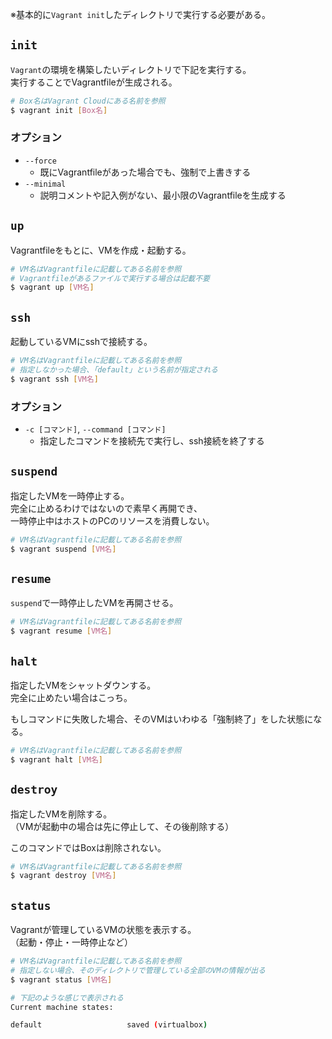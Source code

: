 ※基本的に`Vagrant init`したディレクトリで実行する必要がある。

## `init`
`Vagrant`の環境を構築したいディレクトリで下記を実行する。  
実行することでVagrantfileが生成される。

```bash
# Box名はVagrant Cloudにある名前を参照
$ vagrant init [Box名]
```

### オプション
* `--force`
  - 既にVagrantfileがあった場合でも、強制で上書きする
* `--minimal`
  - 説明コメントや記入例がない、最小限のVagrantfileを生成する

## `up`
Vagrantfileをもとに、VMを作成・起動する。  

```bash
# VM名はVagrantfileに記載してある名前を参照
# Vagrantfileがあるファイルで実行する場合は記載不要
$ vagrant up [VM名]
```

## `ssh`
起動しているVMにsshで接続する。

```bash
# VM名はVagrantfileに記載してある名前を参照
# 指定しなかった場合、「default」という名前が指定される
$ vagrant ssh [VM名]
```

### オプション
* `-c [コマンド]`, `--command [コマンド]`
  - 指定したコマンドを接続先で実行し、ssh接続を終了する
  
## `suspend`
指定したVMを一時停止する。  
完全に止めるわけではないので素早く再開でき、  
一時停止中はホストのPCのリソースを消費しない。

```bash
# VM名はVagrantfileに記載してある名前を参照
$ vagrant suspend [VM名]
```

## `resume`
`suspend`で一時停止したVMを再開させる。

```bash
# VM名はVagrantfileに記載してある名前を参照
$ vagrant resume [VM名]
```

## `halt`
指定したVMをシャットダウンする。  
完全に止めたい場合はこっち。

もしコマンドに失敗した場合、そのVMはいわゆる「強制終了」をした状態になる。

```bash
# VM名はVagrantfileに記載してある名前を参照
$ vagrant halt [VM名]
```

## `destroy`
指定したVMを削除する。  
（VMが起動中の場合は先に停止して、その後削除する）

このコマンドではBoxは削除されない。  

```bash
# VM名はVagrantfileに記載してある名前を参照
$ vagrant destroy [VM名]
```

## `status`
Vagrantが管理しているVMの状態を表示する。  
（起動・停止・一時停止など）

```bash
# VM名はVagrantfileに記載してある名前を参照
# 指定しない場合、そのディレクトリで管理している全部のVMの情報が出る
$ vagrant status [VM名]

# 下記のような感じで表示される
Current machine states:

default                   saved (virtualbox)
```
